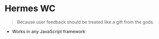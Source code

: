 
# Hermes WC

> Because user feedback should be treated like a gift from the gods.

- Works in any JavaScript framework
